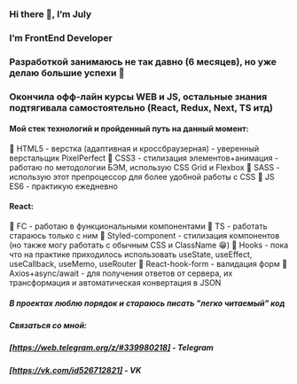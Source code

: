 ### Hi there 👋, I’m July
### I’m FrontEnd Developer

### Разработкой занимаюсь не так давно (6 месяцев), но уже делаю большие успехи :muscle:
### Окончила офф-лайн курсы WEB и JS, остальные знания подтягивала самостоятельно (React, Redux, Next, TS итд)

#### Мой стек технологий и пройденный путь на данный момент:

:star2: HTML5 - верстка (адаптивная и кроссбраузерная) - уверенный верстальщик PixelPerfect
:star2: CSS3 - стилизация элементов+анимация - работаю по методологии БЭМ, использую CSS Grid и Flexbox
:star2: SASS - использую этот препроцессор для более удобной работы с CSS
:star2: JS ES6 - практикую ежедневно

#### React:

:star2: FC - работаю в функциональными компонентами
:star2: TS - работать стараюсь только с ним
:star2: Styled-component - стилизация компонентов (но также могу работать с обычным CSS и ClassName :grin:)
:star2: Hooks - пока что на практике приходилось использовать useState, useEffect, useCallback, useMemo, useRouter
:star2: React-hook-form - валидация форм
:star2: Axios+async/await - для получения ответов от сервера, их трансформация и автоматическая конвертация в JSON

##### В проектах люблю порядок и стараюсь писать "легко читаемый" код

##### Связаться со мной: 
##### [https://web.telegram.org/z/#339980218] - Telegram
##### [https://vk.com/id526712821] - VK
